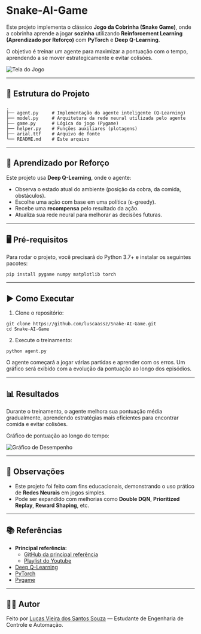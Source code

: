 # Snake-AI-Game

Este projeto implementa o clássico **Jogo da Cobrinha (Snake Game)**, onde a cobrinha aprende a jogar **sozinha** utilizando **Reinforcement Learning (Aprendizado por Reforço)** com **PyTorch** e **Deep Q-Learning**.

O objetivo é treinar um agente para maximizar a pontuação com o tempo, aprendendo a se mover estrategicamente e evitar colisões.

![Tela do Jogo](https://github.com/user-attachments/assets/b29a7506-2aec-4a58-8c72-73c62dae8190)


---

## 📁 Estrutura do Projeto

```
.
├── agent.py     # Implementação do agente inteligente (Q-Learning)
├── model.py     # Arquitetura da rede neural utilizada pelo agente
├── game.py      # Lógica do jogo (Pygame)
├── helper.py    # Funções auxiliares (plotagens)
├── arial.ttf    # Arquivo de fonte
└── README.md    # Este arquivo
```

---

## 🧠 Aprendizado por Reforço

Este projeto usa **Deep Q-Learning**, onde o agente:

- Observa o estado atual do ambiente (posição da cobra, da comida, obstáculos).
- Escolhe uma ação com base em uma política (ε-greedy).
- Recebe uma **recompensa** pelo resultado da ação.
- Atualiza sua rede neural para melhorar as decisões futuras.

---

## 🖥️ Pré-requisitos

Para rodar o projeto, você precisará do Python 3.7+ e instalar os seguintes pacotes:

```
pip install pygame numpy matplotlib torch
```

---

## ▶️ Como Executar

1. Clone o repositório:

```
git clone https://github.com/luscaassz/Snake-AI-Game.git
cd Snake-AI-Game
```

2. Execute o treinamento:

```
python agent.py
```

O agente começará a jogar várias partidas e aprender com os erros. Um gráfico será exibido com a evolução da pontuação ao longo dos episódios.

---

## 📊 Resultados

Durante o treinamento, o agente melhora sua pontuação média gradualmente, aprendendo estratégias mais eficientes para encontrar comida e evitar colisões.

Gráfico de pontuação ao longo do tempo:

![Gráfico de Desempenho](https://github.com/user-attachments/assets/ebc28b38-fe48-4916-8600-39afe45414fb)


---

## 📌 Observações

- Este projeto foi feito com fins educacionais, demonstrando o uso prático de **Redes Neurais** em jogos simples.
- Pode ser expandido com melhorias como **Double DQN**, **Prioritized Replay**, **Reward Shaping**, etc.

---

## 📚 Referências
- **Principal referência:**
    - [GitHub da principal referência](https://github.com/patrickloeber/snake-ai-pytorch)
    - [Playlist do Youtube](https://www.youtube.com/playlist?list=PLqnslRFeH2UrDh7vUmJ60YrmWd64mTTKV)
- [Deep Q-Learning](https://en.wikipedia.org/wiki/Q-learning)
- [PyTorch](https://pytorch.org/)
- [Pygame](https://www.pygame.org/)

---

## 🧑‍💻 Autor

Feito por [Lucas Vieira dos Santos Souza](https://github.com/luscaassz) — Estudante de Engenharia de Controle e Automação.
